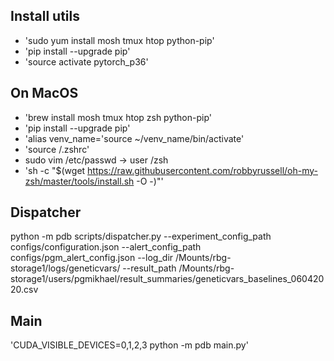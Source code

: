 ## Install  utils
- 'sudo yum install mosh tmux htop python-pip'
- 'pip install --upgrade pip'
- 'source activate pytorch_p36'

## On MacOS
- 'brew install mosh tmux htop zsh python-pip'
- 'pip install --upgrade pip'
- 'alias venv_name='source ~/venv_name/bin/activate'
- 'source /.zshrc'
- sudo vim /etc/passwd -> user /zsh
- 'sh -c "$(wget https://raw.githubusercontent.com/robbyrussell/oh-my-zsh/master/tools/install.sh -O -)"'

## Dispatcher
python -m pdb scripts/dispatcher.py --experiment_config_path configs/configuration.json --alert_config_path configs/pgm_alert_config.json --log_dir /Mounts/rbg-storage1/logs/geneticvars/ --result_path /Mounts/rbg-storage1/users/pgmikhael/result_summaries/geneticvars_baselines_06042020.csv

## Main
'CUDA_VISIBLE_DEVICES=0,1,2,3 python -m pdb main.py'
